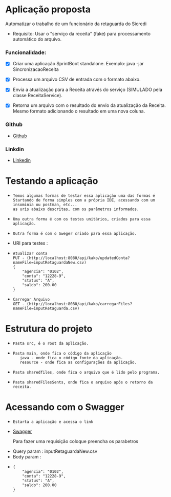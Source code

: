 # Aplicação proposta
Automatizar o trabalho de um funcionário da retaguarda do Sicredi

* Requisito: Usar o "serviço da receita" (fake) para processamento automático do arquivo.

### Funcionalidade:

* [X] Criar uma aplicação SprintBoot standalone. Exemplo: java -jar SincronizacaoReceita <input-file>
* [X] Processa um arquivo CSV de entrada com o formato abaixo. 
* [X] Envia a atualização para a Receita através do serviço (SIMULADO pela classe ReceitaService). 
* [X] Retorna um arquivo com o resultado do envio da atualização da Receita. Mesmo formato adicionando o resultado em uma nova coluna.


### Github
* [Github](https://github.com/marcusvinicius13)

### Linkdin

* [Linkedin](https://www.linkedin.com/in/kako-marcus-vinicius/)


#   Testando a aplicação 

-     Temos algumas formas de testar essa aplicação uma das formas é 
      Startando de forma simples com a própria IDE, acessando com um insominia ou postman, etc...
      as uris abaixo descritas, com os parâmetros informados.

-     Uma outra forma é com os testes unitários, criados para essa aplicação.

-     Outra forma é com o Sweger criado para essa aplicação. 

* URI para testes :
-     Atualizar conta  
      PUT - (http://localhost:8080/api/kako/updatedConta?nameFile=inputRetaguardaNew.csv)
      {
          "agencia": "0102",
          "conta": "12228-9",
          "status": "A",
          "saldo": 200.00
      }

-     Carregar Arquivo
      GET - (http://localhost:8080/api/kako/carregarFiles?nameFile=inputRetaguarda.csv)

#     Estrutura do projeto

-     Pasta src, é o root da aplicação.
-     Pasta main, onde fica o código da aplicação
         java - onde fica o código fonte da aplicação.
         resource - onde fica as configurações da aplicação.

-     Pasta sharedfiles, onde fica o arquivo que é lido pelo programa.
-     Pasta sharedFilesSents, onde fica o arquivo após o retorno da receita.


#     Acessando com o Swagger

-     Estarta a aplicação e acessa o link
*    [Swagger](http://localhost:8080/swagger-ui/index.html#/receita-controller/atualizarConta)

     Para fazer uma requisição coloque preencha os parabetros 
-    Query param : inputRetaguardaNew.csv
-    Body param  :
-     {
          "agencia": "0102",
          "conta": "12228-9",
          "status": "A",
          "saldo": 200.00
      }
